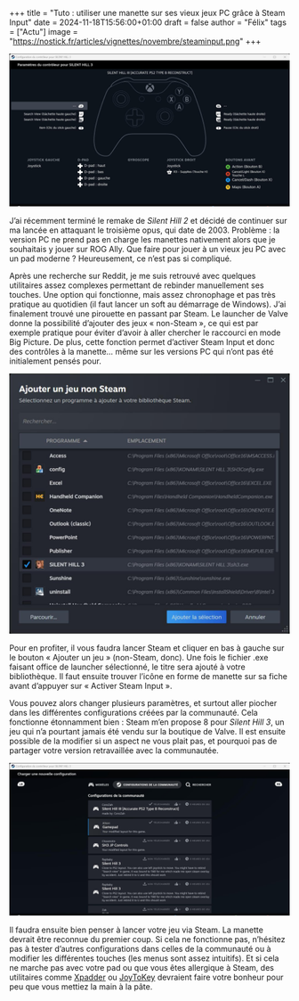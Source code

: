 +++
title = "Tuto : utiliser une manette sur ses vieux jeux PC grâce à Steam Input"
date = 2024-11-18T15:56:00+01:00
draft = false
author = "Félix"
tags = ["Actu"]
image = "https://nostick.fr/articles/vignettes/novembre/steaminput.png"
+++

![Steam Input](img3.jpg "")

J’ai récemment terminé le remake de *Silent Hill 2* et décidé de continuer sur ma lancée en attaquant le troisième opus, qui date de 2003. Problème : la version PC ne prend pas en charge les manettes nativement alors que je souhaitais y jouer sur ROG Ally. Que faire pour jouer à un vieux jeu PC avec un pad moderne ? Heureusement, ce n’est pas si compliqué.

Après une recherche sur Reddit, je me suis retrouvé avec quelques utilitaires assez complexes permettant de rebinder manuellement ses touches. Une option qui fonctionne, mais assez chronophage et pas très pratique au quotidien (il faut lancer un soft au démarrage de Windows). J’ai finalement trouvé une pirouette en passant par Steam. Le launcher de Valve donne la possibilité d’ajouter des jeux « non-Steam », ce qui est par exemple pratique pour éviter d’avoir à aller chercher le raccourci en mode Big Picture. De plus, cette fonction permet d’activer Steam Input et donc des contrôles à la manette… même sur les versions PC qui n’ont pas été initialement pensés pour.

![Steam Input](img4.jpg "L'ajout d'un jeu non-Steam n'est pas très compliqué : le launcher scan votre disque dur à la recherche de jeux.")

Pour en profiter, il vous faudra lancer Steam et cliquer en bas à gauche sur le bouton « Ajouter un jeu » (non-Steam, donc). Une fois le fichier .exe faisant office de launcher sélectionné, le titre sera ajouté à votre bibliothèque. Il faut ensuite trouver l’icône en forme de manette sur sa fiche avant d’appuyer sur « Activer Steam Input ». 

Vous pouvez alors changer plusieurs paramètres, et surtout aller piocher dans les différentes configurations créées par la communauté. Cela fonctionne étonnamment bien : Steam m’en propose 8 pour *Silent Hill 3*, un jeu qui n’a pourtant jamais été vendu sur la boutique de Valve. Il est ensuite possible de la modifier si un aspect ne vous plait pas, et pourquoi pas de partager votre version retravaillée avec la communautée.

![Steam Input](img2.jpg "Plusieurs configurations sont proposées pour Silent Hill 3 : disposition PS2, japonaise…")

Il faudra ensuite bien penser à lancer votre jeu via Steam. La manette devrait être reconnue du premier coup. Si cela ne fonctionne pas, n’hésitez pas à tester d’autres configurations dans celles de la communauté ou à modifier les différentes touches (les menus sont assez intuitifs). Et si cela ne marche pas avec votre pad ou que vous êtes allergique à Steam, des utilitaires comme [Xpadder](https://xpadder.com/?x=hi&c=FR&l=fr) ou [JoyToKey](https://joytokey.net/en/) devraient faire votre bonheur pour peu que vous mettiez la main à la pâte.
